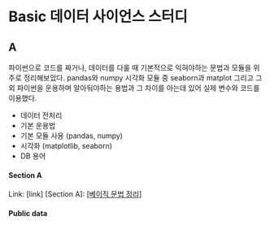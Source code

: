 # Basic 데이터 사이언스 스터디

##  A
파이썬으로 코드를 짜거나, 데이터를 다룰 때 기본적으로 익혀야하는 문법과 모듈을 위주로 정리해보았다. pandas와 numpy 시각화 모듈 중 seaborn과 matplot 그리고 그 외 파이썬을 운용하며 알아둬야하는 용법과 그 차이를 아는데 있어 실제 변수와 코드를 이용했다. <br>
*  데이터 전처리 <br>
  *  기본 운용법
  *  기본 모듈 사용 (pandas, numpy)
  *  시각화 (matplotlib, seaborn)
  *  DB 용어

#### Section A

Link: [link]
[Section A]: [[베이직 문법 정리]](./A/INFO.md) 
<br>

#### Public data 
<br>

